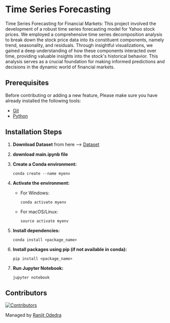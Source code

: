 # Time Series Forecasting

Time Series Forecasting for Financial Markets: This project involved the development of a robust time series forecasting model for Yahoo stock prices. We employed a comprehensive time series decomposition analysis to break down the stock price data into its constituent components, namely trend, seasonality, and residuals. Through insightful visualizations, we gained a deep understanding of how these components interacted over time, providing valuable insights into the stock's historical behavior. This analysis serves as a crucial foundation for making informed predictions and decisions in the dynamic world of financial markets.

## Prerequisites

Before contributing or adding a new feature, Please make sure you have already installed the following tools:

- [Git](https://git-scm.com/downloads)
- [Python](https://www.python.org/downloads/)

## Installation Steps

1. **Download Dataset**
from here --> [Dataset](https://www.kaggle.com/datasets/arashnic/time-series-forecasting-with-yahoo-stock-price)
2. **download main.ipynb file**
3. **Create a Conda environment:**
   ```
   conda create --name myenv
   ```
   
4. **Activate the environment:**
   - For Windows:
     ```
     conda activate myenv
     ```
   - For macOS/Linux:
     ```
     source activate myenv
     ```

5. **Install dependencies:**
   ```
   conda install <package_name>
   ```

6. **Install packages using pip (if not available in conda):**
   ```
   pip install <package_name>
   ```

7. **Run Jupyter Notebook:**
   ```
   jupyter notebook
   ```

## Contributors

[![Contributors](https://contrib.rocks/image?repo=ranjitodedra/cleantomato)](https://github.com/ranjitodedra/cleantomato/graphs/contributors)

Managed by [Ranjit Odedra](https://github.com/ranjitodedra) 
